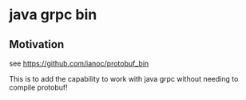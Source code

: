 # java grpc bin


## Motivation
see https://github.com/ianoc/protobuf_bin

This is to add the capability to work with java grpc without needing to compile protobuf!
